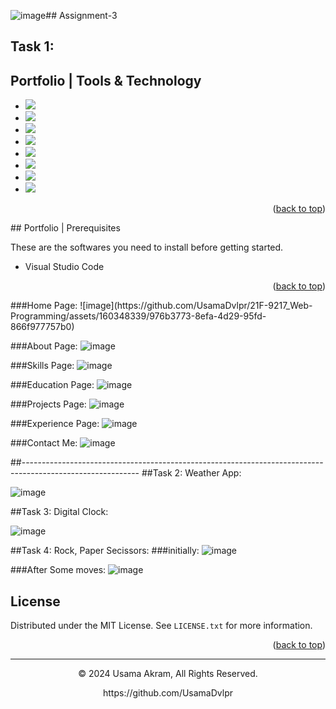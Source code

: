 ![image](https://github.com/UsamaDvlpr/21F-9217_Web-Programming/assets/160348339/484bcd49-56e1-4dd8-87c5-09d1d3391a1f)## Assignment-3

## Task 1:

## Portfolio | Tools & Technology

* <img src="https://img.shields.io/badge/HTML5-E34F26?style=for-the-badge&logo=html5&logoColor=white" />
* <img src="https://img.shields.io/badge/CSS3-1572B6?style=for-the-badge&logo=css3&logoColor=white" />
* <img src="https://img.shields.io/badge/Bootstrap-563D7C?style=for-the-badge&logo=bootstrap&logoColor=white" />
* <img src="https://img.shields.io/badge/JavaScript-323330?style=for-the-badge&logo=javascript&logoColor=F7DF1E"/>
* <img src="https://img.shields.io/badge/Node.js-43853D?style=for-the-badge&logo=node.js&logoColor=white"/>
* <img src="https://img.shields.io/badge/MySQL-00000F?style=for-the-badge&logo=mysql&logoColor=white"/>
* <img src="https://img.shields.io/badge/sequelize-323330?style=for-the-badge&logo=sequelize&logoColor=blue"/>
* <img src="https://img.shields.io/badge/Visual_Studio_Code-0078D4?style=for-the-badge&logo=visual%20studio%20code&logoColor=white" />

<p align="right">(<a href="#readme-top">back to top</a>)</p>
## Portfolio | Prerequisites

These are the softwares you need to install before getting started.
- Visual Studio Code

<p align="right">(<a href="#readme-top">back to top</a>)</p>
###Home Page:
![image](https://github.com/UsamaDvlpr/21F-9217_Web-Programming/assets/160348339/976b3773-8efa-4d29-95fd-866f977757b0)

###About Page:
![image](https://github.com/UsamaDvlpr/21F-9217_Web-Programming/assets/160348339/34513817-7411-4b11-a178-2a96614dba04)

###Skills Page:
![image](https://github.com/UsamaDvlpr/21F-9217_Web-Programming/assets/160348339/12ddc024-2991-4f13-907e-ef9abf8216e2)

###Education Page:
![image](https://github.com/UsamaDvlpr/21F-9217_Web-Programming/assets/160348339/cb730aba-844c-4a13-b99d-43bb2f7f7872)

###Projects Page:
![image](https://github.com/UsamaDvlpr/21F-9217_Web-Programming/assets/160348339/22accf3f-3ab9-4ae6-85b5-c4fa02b958c8)

###Experience Page:
![image](https://github.com/UsamaDvlpr/21F-9217_Web-Programming/assets/160348339/234e8e8a-c0db-40a6-b228-e80575680f7d)

###Contact Me:
![image](https://github.com/UsamaDvlpr/21F-9217_Web-Programming/assets/160348339/93b643a7-2a9c-44b9-a9ff-78cbc3abf915)

##-----------------------------------------------------------------------------------------------------------
##Task 2: Weather App:

![image](https://github.com/UsamaDvlpr/21F-9217_Web-Programming/assets/160348339/0d63410b-488e-4b43-a695-bfa4b4c60fd2)


##Task 3: Digital Clock:

![image](https://github.com/UsamaDvlpr/21F-9217_Web-Programming/assets/160348339/207b3759-e82a-4ce7-a37a-a533d5ba0c0d)


##Task 4: Rock, Paper Secissors:
###initially:
![image](https://github.com/UsamaDvlpr/21F-9217_Web-Programming/assets/160348339/40a28072-94f7-4af1-95dd-e724288dbe31)


###After Some moves:
![image](https://github.com/UsamaDvlpr/21F-9217_Web-Programming/assets/160348339/a40b2a63-3009-4c6e-ba91-51be3d55fce8)


## License

Distributed under the MIT License. See `LICENSE.txt` for more information.

<p align="right">(<a href="#readme-top">back to top</a>)</p>

---
<p align="center"> © 2024 Usama Akram, All Rights Reserved. </p>
<p align="center">
https://github.com/UsamaDvlpr
</p>
